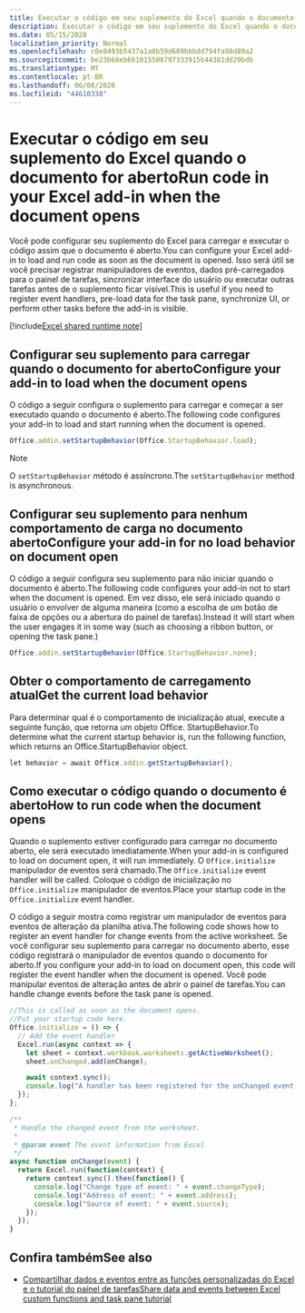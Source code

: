 ```yaml
---
title: Executar o código em seu suplemento do Excel quando o documento for aberto
description: Executar o código em seu suplemento do Excel quando o documento for aberto.
ms.date: 05/15/2020
localization_priority: Normal
ms.openlocfilehash: c0e8493b5437a1a8b59d689bbbdd794fa98d89a2
ms.sourcegitcommit: be23b68eb661015508797333915b44381dd29bdb
ms.translationtype: MT
ms.contentlocale: pt-BR
ms.lasthandoff: 06/08/2020
ms.locfileid: "44610338"
---
```

# <a name="run-code-in-your-excel-add-in-when-the-document-opens"></a><span data-ttu-id="f88e0-103">Executar o código em seu suplemento do Excel quando o documento for aberto</span><span class="sxs-lookup"><span data-stu-id="f88e0-103">Run code in your Excel add-in when the document opens</span></span>

<span data-ttu-id="f88e0-104">Você pode configurar seu suplemento do Excel para carregar e executar o código assim que o documento é aberto.</span><span class="sxs-lookup"><span data-stu-id="f88e0-104">You can configure your Excel add-in to load and run code as soon as the document is opened.</span></span> <span data-ttu-id="f88e0-105">Isso será útil se você precisar registrar manipuladores de eventos, dados pré-carregados para o painel de tarefas, sincronizar interface do usuário ou executar outras tarefas antes de o suplemento ficar visível.</span><span class="sxs-lookup"><span data-stu-id="f88e0-105">This is useful if you need to register event handlers, pre-load data for the task pane, synchronize UI, or perform other tasks before the add-in is visible.</span></span>

[!include[Excel shared runtime note](../includes/note-requires-shared-runtime.md)]

## <a name="configure-your-add-in-to-load-when-the-document-opens"></a><span data-ttu-id="f88e0-106">Configurar seu suplemento para carregar quando o documento for aberto</span><span class="sxs-lookup"><span data-stu-id="f88e0-106">Configure your add-in to load when the document opens</span></span>

<span data-ttu-id="f88e0-107">O código a seguir configura o suplemento para carregar e começar a ser executado quando o documento é aberto.</span><span class="sxs-lookup"><span data-stu-id="f88e0-107">The following code configures your add-in to load and start running when the document is opened.</span></span>

```JavaScript
Office.addin.setStartupBehavior(Office.StartupBehavior.load);
```

> [!NOTE]
> <span data-ttu-id="f88e0-108">O `setStartupBehavior` método é assíncrono.</span><span class="sxs-lookup"><span data-stu-id="f88e0-108">The `setStartupBehavior` method is asynchronous.</span></span>

## <a name="configure-your-add-in-for-no-load-behavior-on-document-open"></a><span data-ttu-id="f88e0-109">Configurar seu suplemento para nenhum comportamento de carga no documento aberto</span><span class="sxs-lookup"><span data-stu-id="f88e0-109">Configure your add-in for no load behavior on document open</span></span>

<span data-ttu-id="f88e0-110">O código a seguir configura seu suplemento para não iniciar quando o documento é aberto.</span><span class="sxs-lookup"><span data-stu-id="f88e0-110">The following code configures your add-in not to start when the document is opened.</span></span> <span data-ttu-id="f88e0-111">Em vez disso, ele será iniciado quando o usuário o envolver de alguma maneira (como a escolha de um botão de faixa de opções ou a abertura do painel de tarefas).</span><span class="sxs-lookup"><span data-stu-id="f88e0-111">Instead it will start when the user engages it in some way (such as choosing a ribbon button, or opening the task pane.)</span></span>

```JavaScript
Office.addin.setStartupBehavior(Office.StartupBehavior.none);
```

## <a name="get-the-current-load-behavior"></a><span data-ttu-id="f88e0-112">Obter o comportamento de carregamento atual</span><span class="sxs-lookup"><span data-stu-id="f88e0-112">Get the current load behavior</span></span>

<span data-ttu-id="f88e0-113">Para determinar qual é o comportamento de inicialização atual, execute a seguinte função, que retorna um objeto Office. StartupBehavior.</span><span class="sxs-lookup"><span data-stu-id="f88e0-113">To determine what the current startup behavior is, run the following function, which returns an Office.StartupBehavior object.</span></span>

```JavaScript
let behavior = await Office.addin.getStartupBehavior();
```

## <a name="how-to-run-code-when-the-document-opens"></a><span data-ttu-id="f88e0-114">Como executar o código quando o documento é aberto</span><span class="sxs-lookup"><span data-stu-id="f88e0-114">How to run code when the document opens</span></span>

<span data-ttu-id="f88e0-115">Quando o suplemento estiver configurado para carregar no documento aberto, ele será executado imediatamente.</span><span class="sxs-lookup"><span data-stu-id="f88e0-115">When your add-in is configured to load on document open, it will run immediately.</span></span> <span data-ttu-id="f88e0-116">O `Office.initialize` manipulador de eventos será chamado.</span><span class="sxs-lookup"><span data-stu-id="f88e0-116">The `Office.initialize` event handler will be called.</span></span> <span data-ttu-id="f88e0-117">Coloque o código de inicialização no `Office.initialize` manipulador de eventos.</span><span class="sxs-lookup"><span data-stu-id="f88e0-117">Place your startup code in the `Office.initialize` event handler.</span></span>

<span data-ttu-id="f88e0-118">O código a seguir mostra como registrar um manipulador de eventos para eventos de alteração da planilha ativa.</span><span class="sxs-lookup"><span data-stu-id="f88e0-118">The following code shows how to register an event handler for change events from the active worksheet.</span></span> <span data-ttu-id="f88e0-119">Se você configurar seu suplemento para carregar no documento aberto, esse código registrará o manipulador de eventos quando o documento for aberto.</span><span class="sxs-lookup"><span data-stu-id="f88e0-119">If you configure your add-in to load on document open, this code will register the event handler when the document is opened.</span></span> <span data-ttu-id="f88e0-120">Você pode manipular eventos de alteração antes de abrir o painel de tarefas.</span><span class="sxs-lookup"><span data-stu-id="f88e0-120">You can handle change events before the task pane is opened.</span></span>


```JavaScript
//This is called as soon as the document opens.
//Put your startup code here.
Office.initialize = () => {
  // Add the event handler
  Excel.run(async context => {
    let sheet = context.workbook.worksheets.getActiveWorksheet();
    sheet.onChanged.add(onChange);

    await context.sync();
    console.log("A handler has been registered for the onChanged event.");
  });
};

/**
 * Handle the changed event from the worksheet.
 *
 * @param event The event information from Excel
 */
async function onChange(event) {
  return Excel.run(function(context) {
    return context.sync().then(function() {
      console.log("Change type of event: " + event.changeType);
      console.log("Address of event: " + event.address);
      console.log("Source of event: " + event.source);
    });
  });
}

```

## <a name="see-also"></a><span data-ttu-id="f88e0-121">Confira também</span><span class="sxs-lookup"><span data-stu-id="f88e0-121">See also</span></span>

- [<span data-ttu-id="f88e0-122">Compartilhar dados e eventos entre as funções personalizadas do Excel e o tutorial do painel de tarefas</span><span class="sxs-lookup"><span data-stu-id="f88e0-122">Share data and events between Excel custom functions and task pane tutorial</span></span>](../tutorials/share-data-and-events-between-custom-functions-and-the-task-pane-tutorial.md)